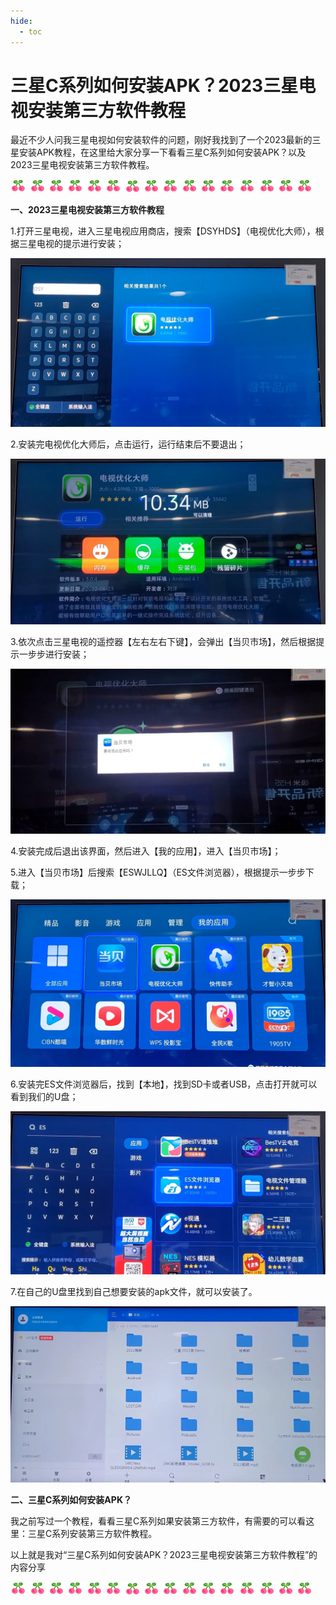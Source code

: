 ```yaml
---
hide:
  - toc
---
```


# 三星C系列如何安装APK？2023三星电视安装第三方软件教程

最近不少人问我三星电视如何安装软件的问题，刚好我找到了一个2023最新的三星安装APK教程，在这里给大家分享一下看看三星C系列如何安装APK？以及2023三星电视安装第三方软件教程。

![img](assets/2-1726733599864-1.gif)

**一、2023三星电视安装第三方软件教程**

1.打开三星电视，进入三星电视应用商店，搜索【DSYHDS】（电视优化大师），根据三星电视的提示进行安装；



![三星C系列如何安装APK？2023三星电视安装第三方软件教程](assets/154905wlevplezot8asx23.jpg)

2.安装完电视优化大师后，点击运行，运行结束后不要退出；



![三星C系列如何安装APK？2023三星电视安装第三方软件教程](assets/154922rz6zof9zffzcvsft.jpg)

3.依次点击三星电视的遥控器【左右左右下键】，会弹出【当贝市场】，然后根据提示一步步进行安装；



![三星C系列如何安装APK？2023三星电视安装第三方软件教程](assets/154930lyrkiw7i7w0mk57q.jpg)

4.安装完成后退出该界面，然后进入【我的应用】，进入【当贝市场】；

5.进入【当贝市场】后搜索【ESWJLLQ】（ES文件浏览器），根据提示一步步下载；



![三星C系列如何安装APK？2023三星电视安装第三方软件教程](assets/154940oi61he3kv4ivwzev.jpg)

6.安装完ES文件浏览器后，找到【本地】，找到SD卡或者USB，点击打开就可以看到我们的U盘；



![三星C系列如何安装APK？2023三星电视安装第三方软件教程](assets/154949xkf91t6ttcfz1f6c.jpg)

7.在自己的U盘里找到自己想要安装的apk文件，就可以安装了。



![三星C系列如何安装APK？2023三星电视安装第三方软件教程](assets/154959jcl3fkmsggo0ko3k.jpg)

**二、三星C系列如何安装APK？**

我之前写过一个教程，看看三星C系列如果安装第三方软件，有需要的可以看这里：三星C系列安装第三方软件教程。

以上就是我对“三星C系列如何安装APK？2023三星电视安装第三方软件教程”的内容分享

![img](assets/2-1726733599864-1.gif)
